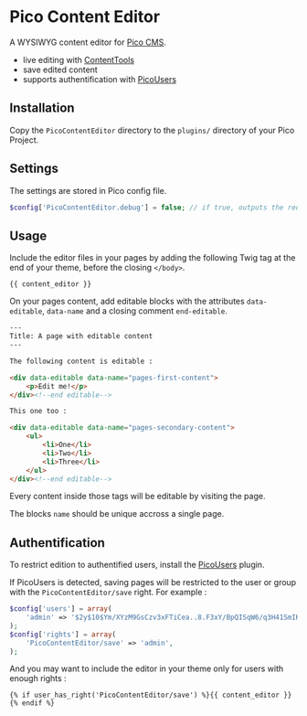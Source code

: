 # Pico Content Editor

A WYSIWYG content editor for [Pico CMS](http://picocms.org).

- live editing with [ContentTools]
- save edited content
- supports authentification with [PicoUsers]

## Installation

Copy the `PicoContentEditor` directory to the `plugins/` directory of your Pico Project.

## Settings

The settings are stored in Pico config file.

```php
$config['PicoContentEditor.debug'] = false; // if true, outputs the requests to the console
```

## Usage

Include the editor files in your pages by adding the following Twig tag at the end of your theme, before the closing `</body>`.

```twig
{{ content_editor }}
```

On your pages content, add editable blocks with the attributes `data-editable`, `data-name` and a closing comment `end-editable`.

```html
---
Title: A page with editable content
---

The following content is editable :

<div data-editable data-name="pages-first-content">
    <p>Edit me!</p>
</div><!--end editable-->

This one too : 

<div data-editable data-name="pages-secondary-content">
    <ul>
        <li>One</li>
        <li>Two</li>
        <li>Three</li>
    </ul>
</div><!--end editable-->
```

Every content inside those tags will be editable by visiting the page.

The blocks `name` should be unique accross a single page.

## Authentification

To restrict edition to authentified users, install the [PicoUsers] plugin.

If PicoUsers is detected, saving pages will be restricted to the user or group with the `PicoContentEditor/save` right. For example :

```php
$config['users'] = array(
    'admin' => '$2y$10$Ym/XYzM9GsCzv3xFTiCea..8.F3xY/BpQISqW6/q3H41SmIK1reZe'
);
$config['rights'] = array(
    'PicoContentEditor/save' => 'admin',
);
```

And you may want to include the editor in your theme only for users with enough rights :

```twig
{% if user_has_right('PicoContentEditor/save') %}{{ content_editor }}{% endif %}
```

[ContentTools]: http://getcontenttools.com
[PicoUsers]: https://github.com/nliautaud/pico-users